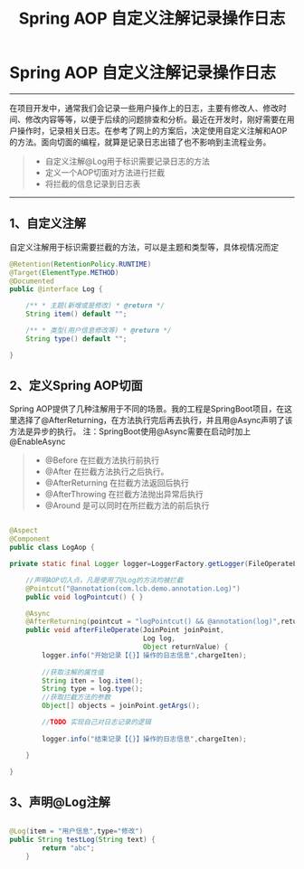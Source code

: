 ﻿---
layout: post_layout
title: Spring AOP 自定义注解记录操作日志
time: 2017年07月06日 星期四
location: 海南
pulished: true
---


# Spring AOP 自定义注解记录操作日志

------

在项目开发中，通常我们会记录一些用户操作上的日志，主要有修改人、修改时间、修改内容等等，以便于后续的问题排查和分析。最近在开发时，刚好需要在用户操作时，记录相关日志。在参考了网上的方案后，决定使用自定义注解和AOP的方法。面向切面的编程，就算是记录日志出错了也不影响到主流程业务。


> * 自定义注解@Log用于标识需要记录日志的方法
> * 定义一个AOP切面对方法进行拦截
> * 将拦截的信息记录到日志表




------

## 1、自定义注解

自定义注解用于标识需要拦截的方法，可以是主题和类型等，具体视情况而定

```java
@Retention(RetentionPolicy.RUNTIME)
@Target(ElementType.METHOD)
@Documented
public @interface Log {

    /** * 主题(新增或是修改) * @return */
    String item() default "";

    /** * 类型(用户信息修改等) * @return */
    String type() default "";

}
```

## 2、定义Spring AOP切面
Spring AOP提供了几种注解用于不同的场景。我的工程是SpringBoot项目，在这里选择了@AfterReturning，在方法执行完后再去执行，并且用@Async声明了该方法是异步的执行。
注：SpringBoot使用@Async需要在启动时加上@EnableAsync
> * @Before 在拦截方法执行前执行
> * @After 在拦截方法执行之后执行。
> * @AfterReturning 在拦截方法返回后执行
> * @AfterThrowing 在拦截方法抛出异常后执行
> * @Around 是可以同时在所拦截方法的前后执行

```java

@Aspect
@Component
public class LogAop {

private static final Logger logger=LoggerFactory.getLogger(FileOperateLogAop.class);

    //声明AOP切入点，凡是使用了@Log的方法均被拦截
    @Pointcut("@annotation(com.lcb.demo.annotation.Log)")
    public void logPointcut() { }

    @Async
    @AfterReturning(pointcut = "logPointcut() && @annotation(log)",returning = "returnValue")
    public void afterFileOperate(JoinPoint joinPoint,
                                 Log log,
                                 Object returnValue) {
        logger.info("开始记录【{}】操作的日志信息",chargeIten);
        
        //获取注解的属性值
        String iten = log.item();
        String type = log.type();
        //获取拦截方法的参数
        Object[] objects = joinPoint.getArgs();

        //TODO 实现自己对日志记录的逻辑
        
        logger.info("结束记录【{}】操作的日志信息",chargeIten);

    }

}

```

## 3、声明@Log注解

```java

@Log(item = "用户信息",type="修改")
public String testLog(String text) {
        return "abc";
    }

```

